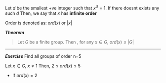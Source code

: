 Let $d$ be the smallest +ve integer such that $x^{d}=1$.
If there doesnt exists any such $d$ 
Then, we say that $x$ has **infinite order**

Order is denoted as:  $ord(x)$ or $|x|$

***Theorem***
> Let $G$ be a finite group. Then , for any $x \in G$, 
> $ord(x) \leq |G|$

-----------------------------------

***Exercise***
Find all groups of order n=5

Let $x \in G$, $x \ne 1$
Then, $2 \leq ord(x) \leq 5$

- If $ord(x)=2$
  >

